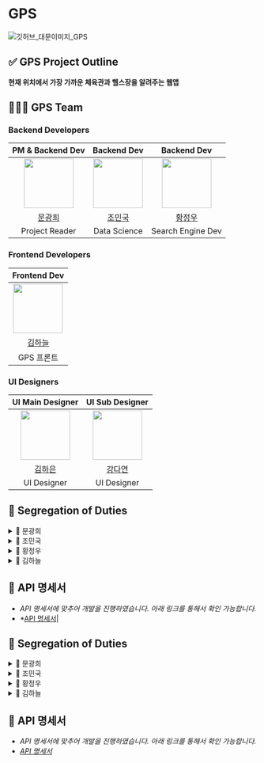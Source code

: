 # GPS


![깃허브_대문이미지_GPS](https://github.com/user-attachments/assets/cc2cd082-44dd-415e-b5e6-d52630289afc)



## ✅ GPS Project Outline

**현재 위치에서 가장 가까운 체육관과 헬스장을 알려주는 웹앱**




## 🙆🏼‍♂️ GPS Team
### Backend Developers
|PM & Backend Dev|Backend Dev|Backend Dev|
|:---:|:---:|:---:|
|<img src="https://avatars.githubusercontent.com/u/94667528?v=4" width="100">|<img src="https://avatars.githubusercontent.com/u/83564922?v=4" width="100">|<img src="https://avatars.githubusercontent.com/u/108311766?v=4" width="100">|
|[문광희](https://github.com/MoonGwangHee)|[조민국](https://github.com/adward27)|[황정우](https://github.com/Tory99)|
|Project Reader|Data Science|Search Engine Dev|

### Frontend Developers
|Frontend Dev|
|:---:|
|<img src="https://avatars.githubusercontent.com/u/101345563?v=4" width="100">|
|[김하늘](https://github.com/Hagill)|
|GPS 프론트|

### UI Designers
|UI Main Designer|UI Sub Designer|
|:---:|:---:|
|<img src="https://avatars.githubusercontent.com/u/101501181?v=4" width="100">|<img src="https://avatars.githubusercontent.com/u/180533821?v=4" width="100">|
|[김하은](https://github.com/HaEunKI)|[강다연](https://github.com/dayeon1022)|
|UI Designer|UI Designer|



## 🚀 Segregation of Duties

<details>
  <summary> 👨 문광희 </summary>

**리뷰 및 커뮤니티 기능 개발**

-  주요 역할 : 리뷰 작성, 댓글 시스템, 사용자 인터렉션 기능 개발
-  필요 기술 : Spring Boot, WebSocket, Restful API, JPA/Hibernate
-  개발 내용 :
-  리뷰 작성 및 조회 API 개발
-  댓글 작성 및 답글 기능 구현
-  리뷰 및 댓글에 대한 실시간 알림 시스템 구축(WebSocket 활용)
-  계정 인증 관련(OAuth2.0 등)[카카오 ㆍ 구글] 구현
-  관리자 페이지 구성(FullStack) 구현
</details>


<details>
  <summary> 👨 조민국 </summary>

**DB 관리 및 지도 API 테스트**

-  주요 역할 : ERD작성, DB구축, 메일 인증 구현
-  필요 기술 : Spring Boot, JPA, MySQL, Redis
-  개발 내용 :
</details>


<details>
  <summary> 👨 황정우 </summary>

**추천 시스템 및 검색 기능 개발**

-  주요 역할 : 사용자 맞춤형 추천 시스템 개발, 고급 검색 기능 구현
-  개발 내용 : 사용자의 리뷰, 선호도 등을 분석하여 개인화된 헬스장 추천 시스템 개발
-  키워드 및 필터 기반의 고급 검색 기능 구현.
-  추천 알고리즘 : 아이템 기반의 협업필터링
</details>


<details>
  <summary> 👨 김하늘 </summary>

**JSP 및 Front 통합**

-  주요 역할 : 백엔드에서 제공하는 데이터를 JSP 페이지에 통합하고, 사용자 인터페이스를 개발
-  필요 기술 : JSP, HTML, CSS, JS , jQuery, AJAX , (JS 라이브러리 등등)
-  개발 내용 :
-  백엔드 API로부터 데이터를 가져와서 JSP 페이지에 동적으로 렌더링
-  UI 디자인 및 구현
-  사용자 입력을 처리하고, 백엔드와 통신하여 데이터 전송 및 수신 (AJAX 사용)
-  리뷰 작성, 댓글 시스템 등 사용자 Interaction 기능 구현
-  검색 기능 및 추천 결과를 JSP 페이지에 표시
</details>


## 📄 API 명세서

-  *API 명세서에 맞추어 개발을 진행하였습니다. 아래 링크를 통해서 확인 가능합니다.*
-  *[API 명세서](https://docs.google.com/spreadsheets/d/1kI0cgY5cfk9ynzWFlbx6ZJ6sjQnQAZhjqAqGpv3Mh2U/edit?pli=1&gid=0#gid=0)|



## 🚀 Segregation of Duties

<details>
  <summary> 👨 문광희 </summary>

**리뷰 및 커뮤니티 기능 개발**

-  주요 역할 : 리뷰 작성, 댓글 시스템, 사용자 인터렉션 기능 개발
-  필요 기술 : Spring Boot, WebSocket, Restful API, JPA/Hibernate
-  개발 내용 :
-  리뷰 작성 및 조회 API 개발
-  댓글 작성 및 답글 기능 구현
-  리뷰 및 댓글에 대한 실시간 알림 시스템 구축(WebSocket 활용)
-  계정 인증 관련(OAuth2.0 등)[카카오 ㆍ 구글] 구현
-  관리자 페이지 구성(FullStack) 구현
</details>


<details>
  <summary> 👨 조민국 </summary>

**DB 관리 및 지도 API 테스트**

-  주요 역할 : ERD작성, DB구축, 메일 인증 구현
-  필요 기술 : Spring Boot, JPA, MySQL, Redis
-  개발 내용 :
</details>


<details>
  <summary> 👨 황정우 </summary>

**추천 시스템 및 검색 기능 개발**

-  주요 역할 : 사용자 맞춤형 추천 시스템 개발, 고급 검색 기능 구현
-  개발 내용 : 사용자의 리뷰, 선호도 등을 분석하여 개인화된 헬스장 추천 시스템 개발
-  키워드 및 필터 기반의 고급 검색 기능 구현.
-  추천 알고리즘 : 아이템 기반의 협업필터링
</details>


<details>
  <summary> 👨 김하늘 </summary>

**JSP 및 Front 통합**

-  주요 역할 : 백엔드에서 제공하는 데이터를 JSP 페이지에 통합하고, 사용자 인터페이스를 개발
-  필요 기술 : JSP, HTML, CSS, JS , jQuery, AJAX , (JS 라이브러리 등등)
-  개발 내용 :
-  백엔드 API로부터 데이터를 가져와서 JSP 페이지에 동적으로 렌더링
-  UI 디자인 및 구현
-  사용자 입력을 처리하고, 백엔드와 통신하여 데이터 전송 및 수신 (AJAX 사용)
-  리뷰 작성, 댓글 시스템 등 사용자 Interaction 기능 구현
-  검색 기능 및 추천 결과를 JSP 페이지에 표시
</details>


## 📄 API 명세서

-  *API 명세서에 맞추어 개발을 진행하였습니다. 아래 링크를 통해서 확인 가능합니다.*
-  *[API 명세서](https://docs.google.com/spreadsheets/d/1kI0cgY5cfk9ynzWFlbx6ZJ6sjQnQAZhjqAqGpv3Mh2U/edit?pli=1&gid=0#gid=0)*

